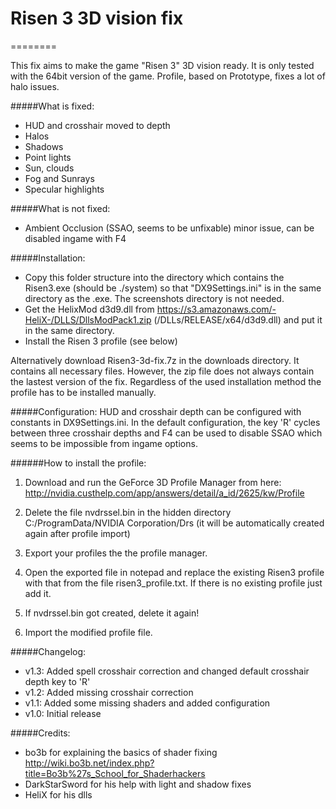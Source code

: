# Risen 3 3D vision fix
========

This fix aims to make the game "Risen 3" 3D vision ready.
It is only tested with the 64bit version of the game.
Profile, based on Prototype, fixes a lot of halo issues.

#####What is fixed:
- HUD and crosshair moved to depth
- Halos
- Shadows
- Point lights
- Sun, clouds
- Fog and Sunrays
- Specular highlights

#####What is not fixed:
- Ambient Occlusion (SSAO, seems to be unfixable)
  minor issue, can be disabled ingame with F4

#####Installation:
- Copy this folder structure into the directory which contains the Risen3.exe (should be ./system) so that "DX9Settings.ini" is in the same directory as the .exe. The screenshots directory is not needed.
- Get the HelixMod d3d9.dll from https://s3.amazonaws.com/-HeliX-/DLLS/DllsModPack1.zip (/DLLs/RELEASE/x64/d3d9.dll) and put it in the same directory.
- Install the Risen 3 profile (see below)

Alternatively download Risen3-3d-fix.7z in the downloads directory. It contains all necessary files.
However, the zip file does not always contain the lastest version of the fix.
Regardless of the used installation method the profile has to be installed manually.

#####Configuration:
HUD and crosshair depth can be configured with constants in DX9Settings.ini.
In the default configuration, the key 'R' cycles between three crosshair depths and
F4 can be used to disable SSAO which seems to be impossible from ingame options.

######How to install the profile:

1. Download and run the GeForce 3D Profile Manager from here:
http://nvidia.custhelp.com/app/answers/detail/a_id/2625/kw/Profile

2. Delete the file nvdrssel.bin in the hidden directory C:/ProgramData/NVIDIA Corporation/Drs (it will be automatically created again after profile import)

3. Export your profiles the the profile manager.

4. Open the exported file in notepad and replace the existing Risen3 profile with that from the file risen3_profile.txt. If there is no existing profile just add it.

5. If nvdrssel.bin got created, delete it again!

6. Import the modified profile file.

#####Changelog:
- v1.3: Added spell crosshair correction and changed default crosshair depth key to 'R'
- v1.2: Added missing crosshair correction
- v1.1: Added some missing shaders and added configuration
- v1.0: Initial release

#####Credits:
- bo3b for explaining the basics of shader fixing
  http://wiki.bo3b.net/index.php?title=Bo3b%27s_School_for_Shaderhackers
- DarkStarSword for his help with light and shadow fixes
- HeliX for his dlls

